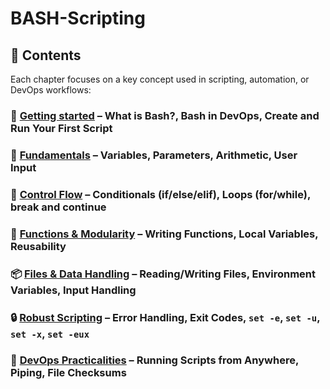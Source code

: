 # BASH-Scripting

## 📂 Contents

Each chapter focuses on a key concept used in scripting, automation, or DevOps workflows:

### 📘 [Getting started](https://github.com/Endrit-Selita/BASH-Scripting/blob/main/Getting%20Started.md) – What is Bash?, Bash in DevOps, Create and Run Your First Script

### 🧠 [Fundamentals](https://github.com/Endrit-Selita/BASH-Scripting/blob/main/Fundamentals.md) – Variables, Parameters, Arithmetic, User Input

### 🔁 [Control Flow](https://github.com/Endrit-Selita/BASH-Scripting/blob/main/Control%20Flow.md) – Conditionals (if/else/elif), Loops (for/while), break and continue

### 🧰 [Functions & Modularity](https://github.com/Endrit-Selita/BASH-Scripting/blob/main/Functions%20%26%20Modularity.md) – Writing Functions, Local Variables, Reusability

### 📦 [Files & Data Handling](https://github.com/Endrit-Selita/BASH-Scripting/blob/main/Files%20%26%20Data%20Handling.md) – Reading/Writing Files, Environment Variables, Input Handling

### 🔒 [Robust Scripting](https://github.com/Endrit-Selita/BASH-Scripting/blob/main/Robust%20Scripting.md) – Error Handling, Exit Codes, `set -e`, `set -u`, `set -x`, `set -eux`

### 🚀 [DevOps Practicalities](https://github.com/Endrit-Selita/BASH-Scripting/blob/main/DevOps%20Practicalities.md) – Running Scripts from Anywhere, Piping, File Checksums
